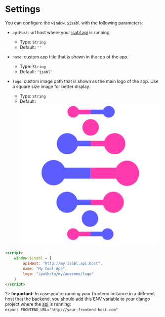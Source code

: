 # Settings

You can configure the `window.$isabl` with the following parameters:

* `apiHost`: url host where your [isabl api](api/) is running.
    * Type: `String`
    * Default: `''`

* `name`: custom app title that is shown in the top of the app.
    * Type: `String`
    * Default: `'isabl'`

* `logo`: custom image path that is shown as the main logo of the app. Use a square size image for better display.
    * Type: `String`
    * Default: ![logo](../_media/logo.png ':size=18x18')

```html
<script>
    window.$isabl = {
        apiHost: "http://my.isabl.api.host",
        name: "My Cool App",
        logo: "/path/to/my/awesome/logo"
    }
</script>
```

?> <strong>Important:</strong> In case you're running your frontend instance in a different host that the backend, you should add this ENV variable to your django project where the [api][isabl-api] is running: <br>
`export FRONTEND_URL="http://your-frontend-host.com"`


[isabl-api]: https://github.com/isabl-io/api
[isabl-web]: https://github.com/isabl-io/web
[isabl-cli]: https://github.com/isabl-io/cli
[isabl-cookie-cutter]: https://github.com/isabl-io/cookie-cutter
